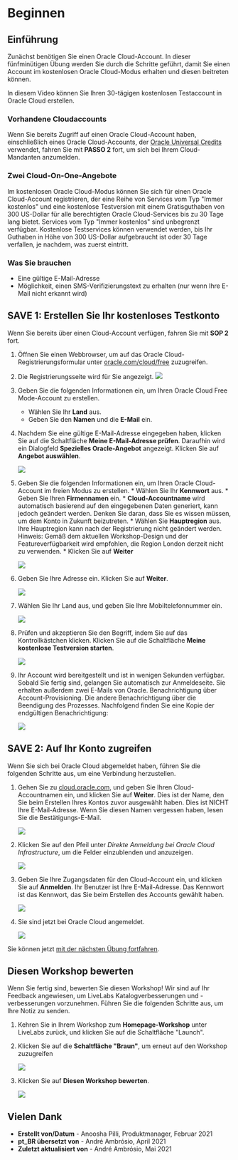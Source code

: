 # Beginnen

## Einführung

Zunächst benötigen Sie einen Oracle Cloud-Account. In dieser fünfminütigen Übung werden Sie durch die Schritte geführt, damit Sie einen Account im kostenlosen Oracle Cloud-Modus erhalten und diesen beitreten können.

In diesem Video können Sie Ihren 30-tägigen kostenlosen Testaccount in Oracle Cloud erstellen.[](youtube:nClCXAfqvzs)

### Vorhandene Cloudaccounts

Wenn Sie bereits Zugriff auf einen Oracle Cloud-Account haben, einschließlich eines Oracle Cloud-Accounts, der [Oracle Universal Credits](https://docs.oracle.com/en/cloud/get-started/subscriptions-cloud/csgsg/universal-credits.html) verwendet, fahren Sie mit **PASSO 2** fort, um sich bei Ihrem Cloud-Mandanten anzumelden.

### Zwei Cloud-On-One-Angebote

Im kostenlosen Oracle Cloud-Modus können Sie sich für einen Oracle Cloud-Account registrieren, der eine Reihe von Services vom Typ "Immer kostenlos" und eine kostenlose Testversion mit einem Gratisguthaben von 300 US-Dollar für alle berechtigten Oracle Cloud-Services bis zu 30 Tage lang bietet. Services vom Typ "Immer kostenlos" sind unbegrenzt verfügbar. Kostenlose Testservices können verwendet werden, bis Ihr Guthaben in Höhe von 300 US-Dollar aufgebraucht ist oder 30 Tage verfallen, je nachdem, was zuerst eintritt.

### Was Sie brauchen

*   Eine gültige E-Mail-Adresse
*   Möglichkeit, einen SMS-Verifizierungstext zu erhalten (nur wenn Ihre E-Mail nicht erkannt wird)

## **SAVE 1**: Erstellen Sie Ihr kostenloses Testkonto

Wenn Sie bereits über einen Cloud-Account verfügen, fahren Sie mit **SOP 2** fort.

1.  Öffnen Sie einen Webbrowser, um auf das Oracle Cloud-Registrierungsformular unter [oracle.com/cloud/free](https://myservices.us.oraclecloud.com/mycloud/signup?language=pt_BR) zuzugreifen.
    
2.  Die Registrierungsseite wird für Sie angezeigt. ![](images/pt_BR-cloud-infrastructure.png " ")
    
3.  Geben Sie die folgenden Informationen ein, um Ihren Oracle Cloud Free Mode-Account zu erstellen.
    
    *   Wählen Sie Ihr **Land** aus.
    *   Geben Sie den **Namen** und die **E-Mail** ein.
4.  Nachdem Sie eine gültige E-Mail-Adresse eingegeben haben, klicken Sie auf die Schaltfläche **Meine E-Mail-Adresse prüfen**. Daraufhin wird ein Dialogfeld **Spezielles Oracle-Angebot** angezeigt. Klicken Sie auf **Angebot auswählen**.
    
    ![](images/pt_BR-offer.png " ")
    
5.  Geben Sie die folgenden Informationen ein, um Ihren Oracle Cloud-Account im freien Modus zu erstellen. \* Wählen Sie Ihr **Kennwort** aus. \* Geben Sie Ihren **Firmennamen** ein. \* **Cloud-Accountname** wird automatisch basierend auf den eingegebenen Daten generiert, kann jedoch geändert werden. Denken Sie daran, dass Sie es wissen müssen, um dem Konto in Zukunft beizutreten. \* Wählen Sie **Hauptregion** aus. Ihre Hauptregion kann nach der Registrierung nicht geändert werden. Hinweis: Gemäß dem aktuellen Workshop-Design und der Featureverfügbarkeit wird empfohlen, die Region London derzeit nicht zu verwenden. \* Klicken Sie auf **Weiter**
    
    ![](images/pt_BR-account-info.png " ")
    
6.  Geben Sie Ihre Adresse ein. Klicken Sie auf **Weiter**.
    
    ![](images/pt_BR-free-tier-address.png " ")
    
7.  Wählen Sie Ihr Land aus, und geben Sie Ihre Mobiltelefonnummer ein.
    
    ![](images/pt_BR-free-tier-address-2.png " ")
    
8.  Prüfen und akzeptieren Sie den Begriff, indem Sie auf das Kontrollkästchen klicken. Klicken Sie auf die Schaltfläche **Meine kostenlose Testversion starten**.
    
    ![](images/pt_BR-free-tier-agreement.png " ")
    
9.  Ihr Account wird bereitgestellt und ist in wenigen Sekunden verfügbar. Sobald Sie fertig sind, gelangen Sie automatisch zur Anmeldeseite. Sie erhalten außerdem zwei E-Mails von Oracle. Benachrichtigung über Account-Provisioning. Die andere Benachrichtigung über die Beendigung des Prozesses. Nachfolgend finden Sie eine Kopie der endgültigen Benachrichtigung:
    
    ![](images/pt_BR-account-provisioned.png " ")
    

## **SAVE 2**: Auf Ihr Konto zugreifen

Wenn Sie sich bei Oracle Cloud abgemeldet haben, führen Sie die folgenden Schritte aus, um eine Verbindung herzustellen.

1.  Gehen Sie zu [cloud.oracle.com](https://cloud.oracle.com), und geben Sie Ihren Cloud-Accountnamen ein, und klicken Sie auf **Weiter**. Dies ist der Name, den Sie beim Erstellen Ihres Kontos zuvor ausgewählt haben. Dies ist NICHT Ihre E-Mail-Adresse. Wenn Sie diesen Namen vergessen haben, lesen Sie die Bestätigungs-E-Mail.
    
    ![](images/pt_BR-cloud-oracle.png " ")
    
2.  Klicken Sie auf den Pfeil unter _Direkte Anmeldung bei Oracle Cloud Infrastructure_, um die Felder einzublenden und anzuzeigen.
    
    ![](images/pt_BR-cloud-login-tenant.png " ")
    
3.  Geben Sie Ihre Zugangsdaten für den Cloud-Account ein, und klicken Sie auf **Anmelden**. Ihr Benutzer ist Ihre E-Mail-Adresse. Das Kennwort ist das Kennwort, das Sie beim Erstellen des Accounts gewählt haben.
    
    ![](images/pt_BR-oci-signin.png " ")
    
4.  Sie sind jetzt bei Oracle Cloud angemeldet.
    
    ![](images/pt_BR-oci-console-home-page.png " ")
    

Sie können jetzt [mit der nächsten Übung fortfahren](#next).

## **Diesen Workshop bewerten**

Wenn Sie fertig sind, bewerten Sie diesen Workshop! Wir sind auf Ihr Feedback angewiesen, um LiveLabs Katalogverbesserungen und -verbesserungen vorzunehmen. Führen Sie die folgenden Schritte aus, um Ihre Notiz zu senden.

1.  Kehren Sie in Ihrem Workshop zum **Homepage-Workshop** unter LiveLabs zurück, und klicken Sie auf die Schaltfläche "Launch".
    
2.  Klicken Sie auf die **Schaltfläche "Braun"**, um erneut auf den Workshop zuzugreifen
    
    ![](images/pt_BR-workshop-homepage-2.png " ")
    
3.  Klicken Sie auf **Diesen Workshop bewerten**.
    
    ![](images/pt_BR-rate-this-workshop.png " ")
    

## **Vielen Dank**

*   **Erstellt von/Datum** - Anoosha Pilli, Produktmanager, Februar 2021
*   **pt\_BR übersetzt von** - André Ambrósio, April 2021
*   **Zuletzt aktualisiert von** - André Ambrósio, Mai 2021